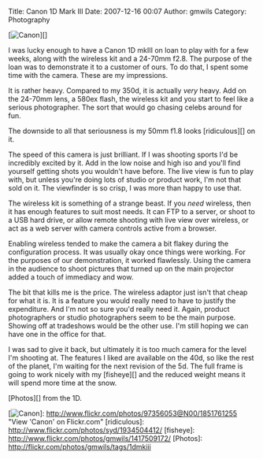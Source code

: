 Title: Canon 1D Mark III
Date: 2007-12-16 00:07
Author: gmwils
Category: Photography

[![Canon][]][]

I was lucky enough to have a Canon 1D mkIII on loan to play with for a
few weeks, along with the wireless kit and a 24-70mm f2.8. The purpose
of the loan was to demonstrate it to a customer of ours. To do that, I
spent some time with the camera. These are my impressions.

It is rather heavy. Compared to my 350d, it is actually *very* heavy.
Add on the 24-70mm lens, a 580ex flash, the wireless kit and you start
to feel like a serious photographer. The sort that would go chasing
celebs around for fun.

The downside to all that seriousness is my 50mm f1.8 looks
[ridiculous][] on it.

The speed of this camera is just brilliant. If I was shooting sports I'd
be incredibly excited by it. Add in the low noise and high iso and
you'll find yourself getting shots you wouldn't have before. The live
view is fun to play with, but unless you're doing lots of studio or
product work, I'm not that sold on it. The viewfinder is so crisp, I was
more than happy to use that.

The wireless kit is something of a strange beast. If you *need*
wireless, then it has enough features to suit most needs. It can FTP to
a server, or shoot to a USB hard drive, or allow remote shooting with
live view over wireless, or act as a web server with camera controls
active from a browser.

Enabling wireless tended to make the camera a bit flakey during the
configuration process. It was usually okay once things were working. For
the purposes of our demonstration, it worked flawlessly. Using the
camera in the audience to shoot pictures that turned up on the main
projector added a touch of immediacy and wow.

The bit that kills me is the price. The wireless adaptor just isn't that
cheap for what it is. It is a feature you would really need to have to
justify the expenditure. And I'm not so sure you'd really need it.
Again, product photographers or studio photographers seem to be the main
purpose. Showing off at tradeshows would be the other use. I'm still
hoping we can have one in the office for that.

I was sad to give it back, but ultimately it is too much camera for the
level I'm shooting at. The features I liked are available on the 40d, so
like the rest of the planet, I'm waiting for the next revision of the
5d. The full frame is going to work nicely with my [fisheye][] and the
reduced weight means it will spend more time at the snow.

[Photos][] from the 1D.

  [Canon]: http://farm3.static.flickr.com/2221/1851761255_977ba9cdd0_t.jpg
  [![Canon][]]: http://www.flickr.com/photos/97356053@N00/1851761255
    "View 'Canon' on Flickr.com"
  [ridiculous]: http://www.flickr.com/photos/syd/1934504412/
  [fisheye]: http://www.flickr.com/photos/gmwils/1417509172/
  [Photos]: http://flickr.com/photos/gmwils/tags/1dmkiii

